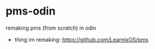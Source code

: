 # pms-odin
remaking pms (from scratch) in odin
- thing im remaking: https://github.com/LearnixOS/pms
